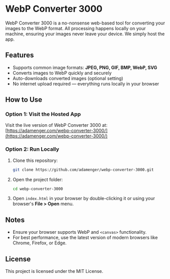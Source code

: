 # WebP Converter 3000

WebP Converter 3000 is a no-nonsense web-based tool for converting your images to the WebP format. All processing happens locally on your machine, ensuring your images never leave your device. We simply host the app.

## Features
- Supports common image formats: **JPEG, PNG, GIF, BMP, WebP, SVG**
- Converts images to WebP quickly and securely
- Auto-downloads converted images (optional setting)
- No internet upload required — everything runs locally in your browser

## How to Use
### Option 1: Visit the Hosted App
Visit the live version of WebP Converter 3000 at:
[https://adamenger.com/webp-converter-3000/](https://adamenger.com/webp-converter-3000/)

### Option 2: Run Locally
1. Clone this repository:
   ```bash
   git clone https://github.com/adamenger/webp-converter-3000.git
   ```
2. Open the project folder:
   ```bash
   cd webp-converter-3000
   ```
3. Open `index.html` in your browser by double-clicking it or using your browser's **File > Open** menu.

## Notes
- Ensure your browser supports WebP and `<canvas>` functionality.
- For best performance, use the latest version of modern browsers like Chrome, Firefox, or Edge.

## License
This project is licensed under the MIT License.
